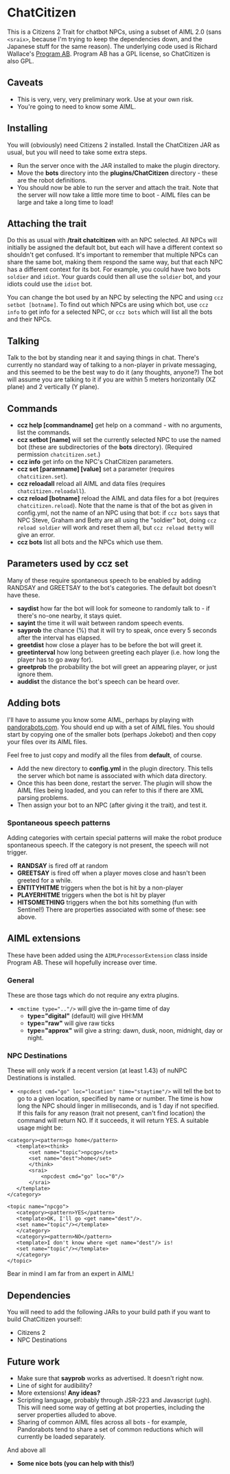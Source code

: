 # ChatCitizen
This is a Citizens 2 Trait for chatbot NPCs, using a subset of AIML
2.0 (sans ```<sraix>```, because I'm trying to keep the dependencies down,
and the Japanese stuff for the same reason). The underlying code used is Richard Wallace's
[Program AB](http://alicebot.blogspot.co.uk/2013/01/program-ab-aiml-20-reference.html).
Program AB has a GPL license, so ChatCitizen is also GPL.

## Caveats
* This is very, very, very preliminary work. Use at your own risk.
* You're going to need to know some AIML.
## Installing
You will (obviously) need Citizens 2 installed. Install the ChatCitizen JAR as usual, but you will need to take some extra steps. 
* Run the server once with the JAR installed to make the plugin directory.
* Move the **bots** directory into the **plugins/ChatCitizen** directory - these are the robot definitions.
* You should now be able to run the server and attach the trait. Note that the server will now take a little more time to boot - AIML files can be large and take a long time to load!

## Attaching the trait
Do this as usual with **/trait chatcitizen** with an NPC selected. All NPCs will initially be assigned the default bot, but each will have a different context so shouldn't get confused. It's important to remember that multiple NPCs can share the same bot, making them respond the same way, but that each NPC has a different context for its bot. For example, you could have two bots ```soldier``` and ```idiot```. Your guards could then all use the ```soldier``` bot, and your idiots could use the ```idiot``` bot. 

You can change the bot used by an NPC by selecting the NPC and using ```ccz setbot [botname]```. To find out which NPCs are using which bot, use ```ccz info``` to get info for a selected NPC, or ```ccz bots``` which will list all the bots and their NPCs.

## Talking
Talk to the bot by standing near it and saying things in chat. There's
currently no standard way of talking to a non-player in private messaging, and
this seemed to be the best way to do it (any thoughts, anyone?) The bot will
assume you are talking to it if you are within 5 meters horizontally (XZ
plane) and 2 vertically (Y plane).

## Commands
* **ccz help [commandname]** get help on a command - with no arguments, list the commands.
* **ccz setbot [name]** will set the currently selected NPC to use the named bot (these are subdirectories of the **bots** directory). (Required permission ```chatcitizen.set```.)
* **ccz info** get info on the NPC's ChatCitizen parameters.
* **ccz set [paramname] [value]** set a parameter (requires ```chatcitizen.set```).
* **ccz reloadall** reload all AIML and data files (requires ```chatcitizen.reloadall```).
* **ccz reload [botname]** reload the AIML and data files for a bot (requires ```chatcitizen.reload```). Note that the name is that of the bot as given in config.yml, not the name of an NPC using that bot: if ```ccz bots``` says that NPC Steve, Graham and Betty are all using the "soldier" bot, doing ```ccz reload soldier``` will work and reset them all, but ```ccz reload Betty``` will give an error.
* **ccz bots** list all bots and the NPCs which use them.

## Parameters used by ccz set
Many of these require spontaneous speech to be enabled by adding RANDSAY and GREETSAY to the bot's categories. The default
bot doesn't have these.
* **saydist** how far the bot will look for someone to randomly
talk to - if there's no-one nearby, it stays quiet.
* **sayint** the time it will wait between random speech events.
* **sayprob** the chance (%) that it will try to speak, once every 5
seconds after the interval has elapsed.
* **greetdist** how close a player has to be before the bot will
greet it.
* **greetinterval** how long between greeting each player (i.e. how
long the player has to go away for).
* **greetprob** the probability the bot will greet an appearing
player, or just ignore them.
* **auddist** the distance the bot's speech can be heard over.


## Adding bots
I'll have to assume you know some AIML, perhaps by playing with [pandorabots.com](http://pandorabots.com). 
You should end up with a set of AIML files. You should start by copying one of the smaller bots (perhaps Jokebot) and then
copy your files over its AIML files.

Feel free to just copy and modify all the files from **default**, of course. 
* Add the new directory to **config.yml** in the plugin directory. This tells the server which bot name is associated with which data directory.
* Once this has been done, restart the server. The plugin will show the AIML files being loaded, and you can refer to this if there are XML parsing problems.
* Then assign your bot to an NPC (after giving it the trait), and test it.

### Spontaneous speech patterns
Adding categories with certain special patterns will make the robot
produce spontaneous speech. If the category is not present, the speech
will not trigger.
* **RANDSAY** is fired off at random
* **GREETSAY** is fired off when a player moves close and hasn't been greeted for a while.
* **ENTITYHITME** triggers when the bot is hit by a non-player
* **PLAYERHITME** triggers when the bot is hit by player
* **HITSOMETHING** triggers when the bot hits something (fun with Sentinel!) 
There are properties associated with some of these: see above.

## AIML extensions
These have been added using the ```AIMLProcessorExtension``` class inside Program AB. These will hopefully increase over time.
### General
These are those tags which do not require any extra plugins.
* ```<mctime type=".."/>``` will give the in-game time of day
    * **type="digital"** (default) will give HH:MM
    * **type="raw"** will give raw ticks
    * **type="approx"** will give a string: dawn, dusk, noon, midnight, day or night.

### NPC Destinations
These will only work if a recent version (at least 1.43) of nuNPC Destinations is installed.
* ```<npcdest cmd="go" loc="location" time="staytime"/>``` will tell the bot to go to a given location, specified by name or number. The time is how long the NPC should linger in milliseconds, and is 1 day if not specified.  If this fails for any reason (trait not present, can't find location) the command will return NO. If it succeeds, it will return YES. A suitable usage might be:
 ```
<category><pattern>go home</pattern>
    <template><think>
        <set name="topic">npcgo</set>
        <set name="dest">home</set>
        </think>
        <srai>
            <npcdest cmd="go" loc="0"/>
        </srai>
    </template>
</category>

<topic name="npcgo">
    <category><pattern>YES</pattern>
    <template>OK, I'll go <get name="dest"/>.
    <set name="topic"/></template>
    </category>
    <category><pattern>NO</pattern>
    <template>I don't know where <get name="dest"/> is!
    <set name="topic"/></template>
    </category>
</topic>
```
Bear in mind I am far from an expert in AIML!

## Dependencies
You will need to add the following JARs to your build path if you want to build ChatCitizen yourself:
* Citizens 2
* NPC Destinations

## Future work
* Make sure that **sayprob** works as advertised. It doesn't right now.
* Line of sight for audibility?
* More extensions! **Any ideas?**
* Scripting language, probably through JSR-223 and Javascript (ugh).
This will need some way of getting at bot properties, including the
server properties alluded to above.
* Sharing of common AIML files across all bots - for example, Pandorabots tend to share a set of common reductions which will currently be loaded separately. 

And above all
* **Some nice bots (you can help with this!)**

